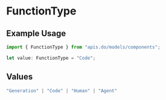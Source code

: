 # FunctionType

## Example Usage

```typescript
import { FunctionType } from "apis.do/models/components";

let value: FunctionType = "Code";
```

## Values

```typescript
"Generation" | "Code" | "Human" | "Agent"
```